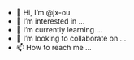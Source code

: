 - 👋 Hi, I’m @jx-ou
- 👀 I’m interested in ...
- 🌱 I’m currently learning ...
- 💞️ I’m looking to collaborate on ...
- 📫 How to reach me ...

<!---
jx-ou/jx-ou is a ✨ special ✨ repository because its `README.md` (this file) appears on your GitHub profile.
You can click the Preview link to take a look at your changes.
--->
